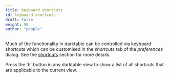 ```yaml
---
title: keyboard shortcuts
id: keyboard-shortcuts
draft: false
weight: 50
author: "people"
---
```


Much of the functionality in darktable can be controlled via keyboard shortcuts which can be customised in the _shortcuts_ tab of the _preferences_ dialog. See the [shortcuts](../../preferences-settings/shortcuts.md) section for more details.

Press the 'h' button in any darktable view to show a list of all shortcuts that are applicable to the current view.
